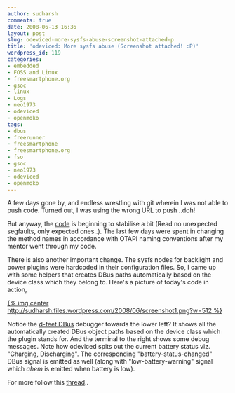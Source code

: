 ```yaml
---
author: sudharsh
comments: true
date: 2008-06-13 16:36
layout: post
slug: odeviced-more-sysfs-abuse-screenshot-attached-p
title: 'odeviced: More sysfs abuse (Screenshot attached! :P)'
wordpress_id: 119
categories:
- embedded
- FOSS and Linux
- freesmartphone.org
- gsoc
- linux
- Logs
- neo1973
- odeviced
- openmoko
tags:
- dbus
- freerunner
- freesmartphone
- freesmartphone.org
- fso
- gsoc
- neo1973
- odeviced
- openmoko
---
```


A few days gone by, and endless wrestling with git wherein I was not able to push code. Turned out, I was using the wrong URL to push ..doh!

But anyway, the [code](http://git.freesmartphone.org/?p=openmoko-gsoc2008.git;a=summary) is beginning to stabilise a bit (Read no unexpected segfaults, only expected ones..). The last few days were spent in changing the method names in accordance with OTAPI naming conventions after my mentor went through my code.

There is also another important change. The sysfs nodes for backlight and power plugins were hardcoded in their configuration files. So, I came up with some helpers that creates DBus paths automatically based on the device class which they belong to. Here's a picture of today's code in action,

[{% img center http://sudharsh.files.wordpress.com/2008/06/screenshot1.png?w=512 %}](http://sudharsh.files.wordpress.com/2008/06/screenshot1.png)

Notice the [d-feet DBus](https://hosted.fedoraproject.org/projects/d-feet/) debugger towards the lower left? It shows all the automatically created DBus object paths based on the device class which the plugin stands for. And the terminal to the right shows some debug messages. Note how odeviced spits out the current battery status viz. "Charging, Discharging". The corresponding "battery-status-changed" DBus signal is emitted as well (along with "low-battery-warning" signal which *ahem* is emitted when battery is low).

For more follow this [thread](http://lists.openmoko.org/pipermail/openmoko-devel/2008-June/003002.html)..
